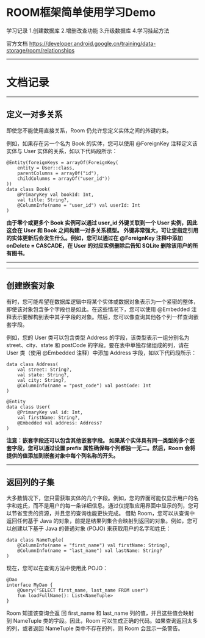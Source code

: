 # ROOM框架简单使用学习Demo

学习记录
1.创建数据库
2.增删改查功能
3.升级数据库
4.学习挂起方法

官方文档
https://developer.android.google.cn/training/data-storage/room/relationships

---
# 文档记录
---
## 定义一对多关系


即使您不能使用直接关系，Room 仍允许您定义实体之间的外键约束。

例如，如果存在另一个名为 Book 的实体，您可以使用 @ForeignKey 注释定义该实体与 User
实体的关系，如以下代码段所示：


    @Entity(foreignKeys = arrayOf(ForeignKey(
        entity = User::class,
        parentColumns = arrayOf("id"),
        childColumns = arrayOf("user_id"))
    ))
    data class Book(
        @PrimaryKey val bookId: Int,
        val title: String?,
        @ColumnInfo(name = "user_id") val userId: Int
    )


**由于零个或更多个 Book 实例可以通过 user_id 外键关联到一个 User 实例，因此这会在
User 和 Book 之间构建一对多关系模型。
外键非常强大，可让您指定引用的实体更新后会发生什么。例如，您可以通过在 @ForeignKey
注释中添加 onDelete = CASCADE，在 User 的对应实例删除后告知 SQLite
删除该用户的所有图书。**

---

---

## 创建嵌套对象

有时，您可能希望在数据库逻辑中将某个实体或数据对象表示为一个紧密的整体，即使该对象包含多个字段也是如此。在这些情况下，您可以使用
@Embedded
注释表示要解构到表中其子字段的对象。然后，您可以像查询其他各个列一样查询嵌套字段。

例如，您的 User 类可以包含类型 Address 的字段，该类型表示一组分别名为
street、city、state 和 postCode 的字段。要在表中单独存储组成的列，请在 User
类（使用 @Embedded 注释）中添加 Address 字段，如以下代码段所示：


    data class Address(
        val street: String?,
        val state: String?,
        val city: String?,
        @ColumnInfo(name = "post_code") val postCode: Int
    )

    @Entity
    data class User(
        @PrimaryKey val id: Int,
        val firstName: String?,
        @Embedded val address: Address?
    )


**注意：嵌套字段还可以包含其他嵌套字段。
如果某个实体具有同一类型的多个嵌套字段，您可以通过设置 prefix
属性确保每个列都独一无二。然后，Room 会将提供的值添加到嵌套对象中每个列名称的开头。**

---

## 返回列的子集

大多数情况下，您只需获取实体的几个字段。例如，您的界面可能仅显示用户的名字和姓氏，而不是用户的每一条详细信息。通过仅提取应用界面中显示的列，您可以节省宝贵的资源，并且您的查询也能更快完成。
借助 Room，您可以从查询中返回任何基于 Java
的对象，前提是结果列集合会映射到返回的对象。例如，您可以创建以下基于 Java 的普通对象
(POJO) 来获取用户的名字和姓氏：


    data class NameTuple(
        @ColumnInfo(name = "first_name") val firstName: String?,
        @ColumnInfo(name = "last_name") val lastName: String?
    )


现在，您可以在查询方法中使用此 POJO：


    @Dao
    interface MyDao {
        @Query("SELECT first_name, last_name FROM user")
        fun loadFullName(): List<NameTuple>
    }


Room 知道该查询会返 回 first_name 和 last_name 列的值，并且这些值会映射到
NameTuple 类的字段。因此，Room 可以生成正确的代码。如果查询返回太多的列，或者返回
NameTuple 类中不存在的列，则 Room 会显示一条警告。
